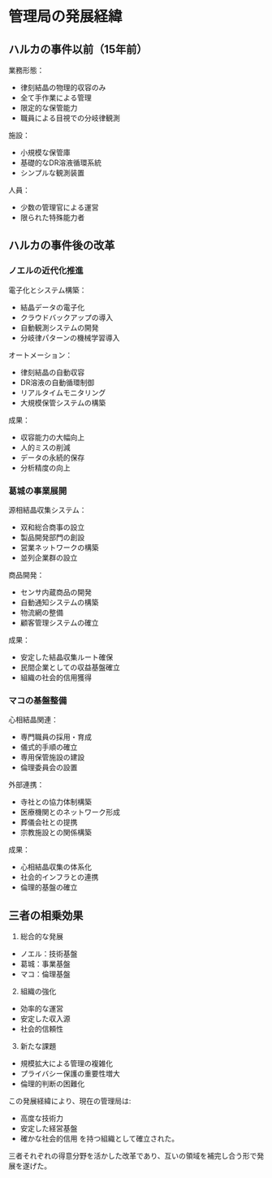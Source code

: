 # 管理局の発展経緯

## ハルカの事件以前（15年前）

業務形態：
- 律刻結晶の物理的収容のみ
- 全て手作業による管理
- 限定的な保管能力
- 職員による目視での分岐律観測

施設：
- 小規模な保管庫
- 基礎的なDR溶液循環系統
- シンプルな観測装置

人員：
- 少数の管理官による運営
- 限られた特殊能力者


## ハルカの事件後の改革

### ノエルの近代化推進

電子化とシステム構築：
- 結晶データの電子化
- クラウドバックアップの導入
- 自動観測システムの開発
- 分岐律パターンの機械学習導入

オートメーション：
- 律刻結晶の自動収容
- DR溶液の自動循環制御
- リアルタイムモニタリング
- 大規模保管システムの構築

成果：
- 収容能力の大幅向上
- 人的ミスの削減
- データの永続的保存
- 分析精度の向上


### 葛城の事業展開

源相結晶収集システム：
- 双和総合商事の設立
- 製品開発部門の創設
- 営業ネットワークの構築
- 並列企業群の設立

商品開発：
- センサ内蔵商品の開発
- 自動通知システムの構築
- 物流網の整備
- 顧客管理システムの確立

成果：
- 安定した結晶収集ルート確保
- 民間企業としての収益基盤確立
- 組織の社会的信用獲得


### マコの基盤整備

心相結晶関連：
- 専門職員の採用・育成
- 儀式的手順の確立
- 専用保管施設の建設
- 倫理委員会の設置

外部連携：
- 寺社との協力体制構築
- 医療機関とのネットワーク形成
- 葬儀会社との提携
- 宗教施設との関係構築

成果：
- 心相結晶収集の体系化
- 社会的インフラとの連携
- 倫理的基盤の確立


## 三者の相乗効果

1. 総合的な発展
- ノエル：技術基盤
- 葛城：事業基盤
- マコ：倫理基盤

2. 組織の強化
- 効率的な運営
- 安定した収入源
- 社会的信頼性

3. 新たな課題
- 規模拡大による管理の複雑化
- プライバシー保護の重要性増大
- 倫理的判断の困難化


この発展経緯により、現在の管理局は:
- 高度な技術力
- 安定した経営基盤
- 確かな社会的信用
を持つ組織として確立された。

三者それぞれの得意分野を活かした改革であり、互いの領域を補完し合う形で発展を遂げた。